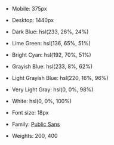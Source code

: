 
- Mobile: 375px
- Desktop: 1440px



- Dark Blue: hsl(233, 26%, 24%)
- Lime Green: hsl(136, 65%, 51%)
- Bright Cyan: hsl(192, 70%, 51%)



- Grayish Blue: hsl(233, 8%, 62%)
- Light Grayish Blue: hsl(220, 16%, 96%)
- Very Light Gray: hsl(0, 0%, 98%)
- White: hsl(0, 0%, 100%)



- Font size: 18px


- Family: [Public Sans](https://fonts.google.com/specimen/Public+Sans)
- Weights: 200, 400
